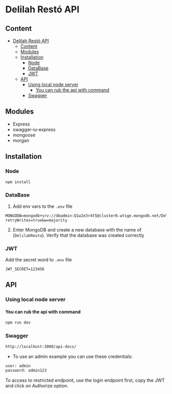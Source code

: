 # Delilah Restó API

## Content
- [Delilah Restó API](#delilah-restó-api)
  - [Content](#content)
  - [Modules](#modules)
  - [Installation](#installation)
    - [Node](#node)
    - [DataBase](#database)
    - [JWT](#jwt)
  - [API](#api)
    - [Using local node server](#using-local-node-server)
      - [You can rub the api with command](#you-can-rub-the-api-with-command)
    - [Swagger](#swagger)
## Modules
- Express
- swagger-iu-express
- mongoose
- morgan

## Installation
### Node
```bash
npm install
```
### DataBase
1. Add env vars to the `.env` file
```
MONGODB=mongodb+srv://dbadmin:Q1w2e3r4t5@cluster0.wtsge.mongodb.net/DelilahResto?retryWrites=true&w=majority
```

2. Enter MongoDB and create a new database with the name of (`DelilahResto`).
Verify that the database was created correctly
### JWT
Add the secret word to `.env` file
```
JWT_SECRET=123456
```

## API
### Using local node server
#### You can rub the api with command
```bash
npm run dev
```
### Swagger
```bash
http://localhost:3000/api-docs/ 
```
- To use an admin example you can use these credentials:
```bash
user: admin
password: admin123
```
To access to restricted endpoint, use the login endpoint first, copy the JWT and click on Authorize option.